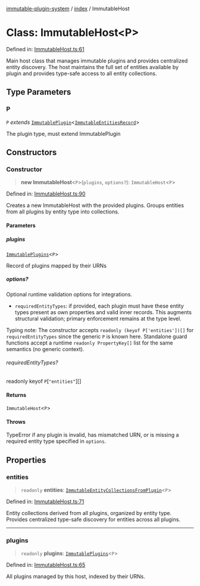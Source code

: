[immutable-plugin-system](../../README.md) / [index](../README.md) / ImmutableHost

# Class: ImmutableHost\<P\>

Defined in: [ImmutableHost.ts:61](https://github.com/agladysh/immutable-plugin-system/blob/6e42ed226f57386126fa674261cc4cffcef8c585/src/ImmutableHost.ts#L61)

Main host class that manages immutable plugins and provides centralized entity discovery.
The host maintains the full set of entities available by plugin and provides
type-safe access to all entity collections.

## Type Parameters

### P

`P` *extends* [`ImmutablePlugin`](../interfaces/ImmutablePlugin.md)\<[`ImmutableEntitiesRecord`](../type-aliases/ImmutableEntitiesRecord.md)\>

The plugin type, must extend ImmutablePlugin

## Constructors

### Constructor

> **new ImmutableHost**\<`P`\>(`plugins`, `options?`): `ImmutableHost`\<`P`\>

Defined in: [ImmutableHost.ts:90](https://github.com/agladysh/immutable-plugin-system/blob/6e42ed226f57386126fa674261cc4cffcef8c585/src/ImmutableHost.ts#L90)

Creates a new ImmutableHost with the provided plugins.
Groups entities from all plugins by entity type into collections.

#### Parameters

##### plugins

[`ImmutablePlugins`](../type-aliases/ImmutablePlugins.md)\<`P`\>

Record of plugins mapped by their URNs

##### options?

Optional runtime validation options for integrations.
 - `requiredEntityTypes`: if provided, each plugin must have these entity
   types present as own properties and valid inner records. This augments
   structural validation; primary enforcement remains at the type level.

Typing note: The constructor accepts
`readonly (keyof P['entities'])[]` for `requiredEntityTypes` since the
generic `P` is known here. Standalone guard functions accept a runtime
`readonly PropertyKey[]` list for the same semantics (no generic context).

###### requiredEntityTypes?

readonly keyof `P`\[`"entities"`\][]

#### Returns

`ImmutableHost`\<`P`\>

#### Throws

TypeError if any plugin is invalid, has mismatched URN, or is
 missing a required entity type specified in `options`.

## Properties

### entities

> `readonly` **entities**: [`ImmutableEntityCollectionsFromPlugin`](../type-aliases/ImmutableEntityCollectionsFromPlugin.md)\<`P`\>

Defined in: [ImmutableHost.ts:71](https://github.com/agladysh/immutable-plugin-system/blob/6e42ed226f57386126fa674261cc4cffcef8c585/src/ImmutableHost.ts#L71)

Entity collections derived from all plugins, organized by entity type.
Provides centralized type-safe discovery for entities across all plugins.

***

### plugins

> `readonly` **plugins**: [`ImmutablePlugins`](../type-aliases/ImmutablePlugins.md)\<`P`\>

Defined in: [ImmutableHost.ts:65](https://github.com/agladysh/immutable-plugin-system/blob/6e42ed226f57386126fa674261cc4cffcef8c585/src/ImmutableHost.ts#L65)

All plugins managed by this host, indexed by their URNs.
